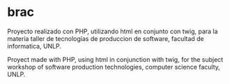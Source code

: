 # brac


Proyecto realizado con PHP, utilizando html en conjunto con twig, para la materia taller de tecnologías de produccion de software, facultad de informatica, UNLP.

Proyect made with PHP, using html in conjunction with twig, for the subject workshop of software production technologies, computer science faculty, UNLP.
